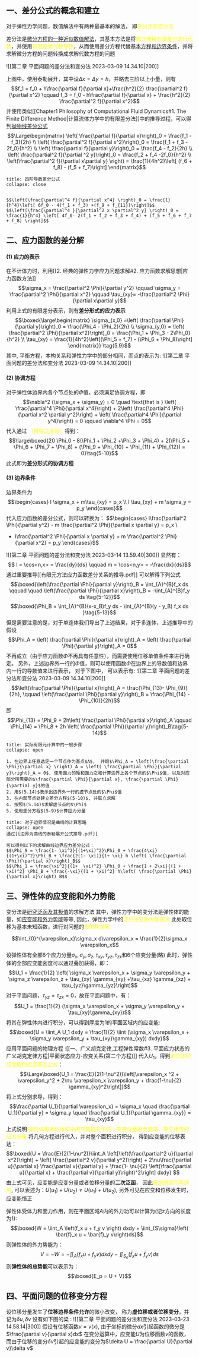 ##  一、差分公式的概念和建立

对于弹性力学问题，数值解法中有两种最基本的解法， 即<mark style="background: transparent; color: yellow">差分法和变分法</mark>

差分法是<u>微分方程的一种近似数值解法</u>，其基本方法是将<mark style="background: transparent; color: yellow">微分使用有限差分进行代替</mark>，并使用<mark style="background: transparent; color: yellow">有限差商代替导数</mark>，从而使用差分方程代替<u>基本方程和边界条件</u>，并将求解微分方程的问题转换成求解代数方程的问题

![[第二章 平面问题的差分法和变分法 2023-03-09 14.34.10|200]]

上图中，使用泰勒展开，其中设$\Delta x = \Delta y = h$，并略去三阶以上小量，则有
$$f_1 = f_0 + h\frac{\partial f}{\partial x}+\frac{h^2}{2} \frac{\partial^2 f}{\partial x^2} \qquad  f_3 = f_0 - h\frac{\partial f}{\partial x} + \frac{h^2}{2} \frac{\partial^2 f}{\partial x^2}$$
并使用类似[[Chapter1 Philosophy of Computational Fluid Dynamics#1. The Finite Difference Method|计算流体力学中的有限差分法]]中的推导过程，可以得到<u>抛物线差分公式</u>
$$\Large\begin{matrix}
\left( \frac{\partial f}{\partial x}\right)_0 = \frac{f_1  - f_3}{2h} \\
\left( \frac{\partial^2 f}{\partial x^2}\right)_0 = \frac{f_1 + f_3 - 2f_0}{h^2} \\
\left( \frac{\partial f}{\partial y}\right)_0 = \frac{f_4 - f_2}{2h} \\
\left( \frac{\partial^2 f}{\partial ^2 y}\right)_0 = \frac{f_2 + f_4 -2f_0}{h^2} \\
\left(\frac{\partial^2 f}{\partial x\partial y} \right) = \frac{1}{4h^2}\left[ (f_6 + f_8) - (f_5 + f_7)\right]
\end{matrix}$$

`````ad-note
title: 四阶导数差分公式
collapse: close


$$\left(\frac{\partial^4 f}{\partial x^4} \right)_0 = \frac{1}{h^4}\left[ 6f_0 - 4(f_1 + f_3) +(f_9 + f_{11})\right]$$
$$\left(\frac{\partial^4 }{\partial^2 x \partial^2 y} \right)_0 = \frac{1}{h^4} \left[ 4f_0- 2(f_1 + f_2 + f_3 + f_4) + (f_5 + f_6 + f_7 + f_8) \right]$$

`````

## 二、应力函数的差分解

#### (1) 应力的表示
在不计体力时，利用[[2. 经典的弹性力学应力问题求解#2. 应力函数求解思想|应力函数方法]]
$$\sigma_x = \frac{\partial^2 \Phi}{\partial y^2} \qquad \sigma_y = \frac{\partial^2 \Phi}{\partial x^2} \qquad \tau_{xy}= -\frac{\partial^2 \Phi}{\partial x\partial y}$$
利用上式的有限差分表示，则有**差分形式的应力表示**
$$\boxed{\large\begin{matrix}
\sigma_{x,0} =\left( \frac{\partial \Phi}{\partial y}\right)_0 = \frac{\Phi_4 - \Phi_2}{2h} \\
\sigma_{y,0} = \left( \frac{\partial^2 \Phi}{\partial x^2}\right)_0 = \frac{\Phi_1 + \Phi_3 - 2\Phi_0}{h^2} \\
\tau_{xy} = \frac{1}{4h^2}\left[(\Phi_5 + f_7) - (\Phi_6 + \Phi_8)\right]
\end{matrix}} \tag{5.9}$$
其中, 平衡方程，本构关系和弹性力学中的部分相同，而点的表示为:
![[第二章 平面问题的差分法和变分法 2023-03-09 14.34.10|200]]

#### (2) 协调方程
对于弹性体边界内各个节点处的$\Phi$值，必须满足协调方程，即
$$\nabla^2 (\sigma_x + \sigma_y) = 0 \quad \text{that is } \left( \frac{\partial^4 \Phi}{\partial x^4}\right) +  2\left( \frac{\partial^4 \Phi}{\partial x^2 \partial y^2}\right) + \left( \frac{\partial^4 \Phi}{\partial y^4}\right) =  0 \qquad \nabla^4 \Phi = 0$$
代入通过 <mark style="background: transparent; color: yellow">（推导之后写）</mark>得到：
$$\large\boxed{20 \Phi_0 - 8(\Phi_1 + \Phi_2 +\Phi_3 + \Phi_4) + 2(\Phi_5 + \Phi_6 + \Phi_7 + \Phi_8) + (\Phi_9 + \Phi_{10} + \Phi_{11} + \Phi_{12}) = 0}\tag{5-10}$$
此式即为**差分形式的协调方程**

#### (3) 边界条件
边界条件为
$$\begin{cases}
l \sigma_x + m\tau_{xy} = p_x \\ 
l \tau_{xy} + m \sigma_y = p_y
\end{cases}$$
代入应力函数的差分公式，则可以转换为：
$$\begin{cases}
l\frac{\partial^2 \Phi}{\partial y^2} - m \frac{\partial^2 \Phi}{\partial x \partial y} = p_x \\
- l\frac{\partial^2 \Phi}{\partial x \partial y} + m \frac{\partial^2 \Phi}{\partial x^2} = p_y
\end{cases}$$

![[第二章 平面问题的差分法和变分法 2023-03-14 13.59.40|300]]
显然有： 
$$ l =  \cos<n,x> = \frac{dy}{ds} \qquad m = \cos<n,y> = -\frac{dx}{ds}$$
通过重要推导[[有限元方法应力函数差分关系的推导.pdf]]
可以解得下列公式
$$\boxed{\left(\frac{\partial \Phi}{\partial y}\right)_B = \int_{A}^{B}f_x ds \qquad \quad \left(\frac{\partial \Phi}{\partial x}\right)_B = -\int_{A}^{B}f_y ds \tag{5-12}}$$
$$\boxed{\Phi_B = \int_{A}^{B}(x-x_B)f_y ds - \int_{A}^{B}(y - y_B) f_x ds }\tag{5-13}$$
但是需要注意的是，对于单连体我们导出了上述结果，对于多连体，上述推导中的假设
$$\Phi_A = \left( \frac{\partial \Phi}{\partial x}\right)_A = \left( \frac{\partial \Phi}{\partial y}\right)_A = 0$$
不再成立（由于应力函数$\Phi$不再具有任意性），而需要使用位移单值条件来进行确定。
另外，上述边界外一行的$\Phi$值，则可以使用函数$\Phi$在边界上的导数值和边界内一行的导数值来进行表示， 对于下图中， 可以表示有: 
![[第二章 平面问题的差分法和变分法 2023-03-09 14.34.10|200]]
$$\left(\frac{\partial \Phi}{\partial x}\right)_A = \frac{\Phi_{13}- \Phi_{9}}{2h},  \qquad \left(\frac{\partial \Phi}{\partial y}\right)_B = \frac{\Phi_{14} -\Phi_{10}}{2h}$$
即
$$\Phi_{13} = \Phi_9 + 2h\left( \frac{\partial \Phi}{\partial x}\right)_A \qquad \Phi_{14} = \Phi_8  + 2h \left( \frac{\partial \Phi}{\partial y}\right)_B\tag{5-14}$$

`````ad-note
title: 实际有限元计算中的一般步骤
collapse: open

1. 在边界上任意选定一个节点作为基点$A$,  并取$\Phi_A = \left(\frac{\partial \Phi}{\partial x} \right)_A = \left( \frac{\partial \Phi}{\partial y}\right)_A = 0$, 使用面力的矩和面力之和计算边界上各个节点的$\Phi$值, 以及对应部分所需要的$\frac{\partial \Phi}{\partial x}, \frac{\partial \Phi}{\partial y}$的值
2. 用$(5.14)$表示出边界外一行的虚节点处的$\Phi$值
3. 在内部节点处建立差分方程$(5-10)$, 并联立求解
4. 按照$(5.14)$求解虚节点的$\Phi$
5. 使用差分方程$(5-9)$计算应力分量
`````

`````ad-tip
title: 对于边界情况是曲线的计算思路
collapse: open
通过[[边界为曲线的泰勒展开公式推导.pdf]]

可以得到以下的求解曲线边界应力差分公式：
$$\Phi_9 = \frac{1- \xi^2}{(1+\xi)^2}\Phi_0 + \frac{4\xi}{(1+\xi)^2}\Phi_B + \frac{2(1- \xi)}{1+ \xi} h \left( \frac{\partial \Phi}{\partial x}\right)_B$$
$$\Phi_1 = \frac{\xi^2}{(1+  \xi)^2} \Phi_0 + \frac{1 + 2\xi}{(1 + \xi)^2} \Phi_B + \frac{-\xi}{(1 + \xi)^2} h\left( \frac{\partial \Phi}{\partial x}\right)_B$$
`````

## 三、弹性体的应变能和外力势能
变分法是<u>研究泛函及其极值</u>的求解方法
其中，弹性力学中的变分法是弹性体的能量，如<u>应变能和外力势能</u>等等, 因此，弹性力学中的<mark style="background: transparent; color: yellow">变分法又称为能量法</mark>
此处取位移为基本未知函数，进行对问题的<mark style="background: transparent; color: yellow">按位移求解</mark>

$$\int_{0}^{\varepsilon_x}\sigma_x d\varepsilon_x = \frac{1}{2}\sigma_x \varepsilon_x$$
设弹性体有全部6个应力分量$\sigma_x, \sigma_y , \sigma_z, \tau_{xy}, \tau_{yz}, \tau_{zx}$和6个应变分量(略)
此时，弹性体的全部应变能密度可以通过叠加获得，即： 
$$U_1 = \frac{1}{2} \left( \sigma_x \varepsilon_x + \sigma_y \varepsilon_y + \sigma_z \varepsilon_z  + \tau_{xy} \gamma_{xy} +\tau_{xz} \gamma_{xz} + \tau_{yz}\gamma_{yz}\right)$$
对于平面问题，$\tau_{yz} = \tau_{zx} =0$，故在平面问题中，有：
$$U_1 = \frac{1}{2} (\sigma_x \varepsilon_x + \sigma_y \varepsilon_y + \tau_{xy}\gamma_{xy})$$
将其在弹性体内进行积分，可以得到厚度为1的平面区域内的应变能: 
$$\boxed{U = \iint_A U_1 dxdy = \frac{1}{2} \iint (\sigma_x \varepsilon_x + \sigma_y \varepsilon_y + \tau_{xy}\gamma_{xy}) dxdy}$$
应用平面问题的物理方程 :[[一、广义胡克定律,工程弹性常数#3. 平面应力状态的广义胡克定律方程|平面状态应力-应变关系(第二个方程)]]
代入$U_1$，得到<mark style="background: transparent; color: yellow">单位体积应变能的应变表达公式</mark>：
$$\Large\boxed{U_1 = \frac{E}{2(1-\nu^2)}\left[\varepsilon_x ^2 + \varepsilon_y^2 + 2\nu \varepsilon_x \varepsilon_y + \frac{1-\nu}{2} \gamma_{xy}^2\right]}$$
将上式分别求导，得到：
$$\frac{\partial U_1}{\partial \varepsilon_x} = \sigma_x \quad \frac{\partial U_1}{\partial y} = \sigma_y \quad  \frac{\partial U_1}{\partial \gamma_{xy}} = \tau_{xy}$$
上式说明 <mark style="background: transparent; color: yellow">弹性体每单位体积中的应变能对于任一应变分量的改变率，等于相应的应力分量</mark>
将几何方程进行代入，并对整个面积进行积分， 得到应变能的位移表达：
$$\boxed{U = \frac{E}{2(1-\nu^2)}\iint_A \left[\left(\frac{\partial^2 u}{\partial x^2}\right) + \left( \frac{\partial^2 v}{\partial y^2}\right) + 2\nu\frac{\partial u}{\partial x} \frac{\partial v}{\partial y} + \frac{1- \nu}{2} \left(\frac{\partial u}{\partial x} + \frac{\partial v}{\partial y}\right)^2\right] dxdy} $$
由上式可见，应变能是应变分量或者位移分量的**二次泛函**， 因此<mark style="background: transparent; color: yellow">叠加原理不再适用</mark>, 可以表述为：$U(u_1) + U(u_2)\neq U(u_1) + U(u_2)$, 另外可见在应变和位移发生时，应变能恒正

弹性体受体力和面力作用，则在平面区域$A$内的外力功可以计算为(记z方向的长度为1): 
$$\boxed{W = \iint_A \left(f_x u + f_y v \right) dxdy + \iint_{S\sigma}\left( \bar{f}_x u + \bar{f}_y v\right)ds}$$
则弹性体的外力势能为： 
$$V = -W = -\iint_{A}(f_x u + f_y v)dxdy - \iint_{S_\sigma} (\bar{f}_x u + \bar{f}_y v)ds$$
则**弹性体的总势能**可以表示为： 
$$\boxed{E_p = U + V}$$

## 四、平面问题的位移变分方程
设位移分量发生了**位移边界条件允许**的微小改变， 称为**虚位移或者位移变分**，并记为$\delta u , \delta v$
设有如下图的梁 : 
![[第二章 平面问题的差分法和变分法 2023-03-23 14.58.14|300]]
假设有位移函数$v = v(x)$, 由于坐标的微分$dx$引起函数的微分是$\frac{\partial v}{\partial x}dx$ 
在变分运算中，应变能$U$为位移函数$v$的函数，而由于位移的变分$\delta v$引起的应变能的变分为$\delta U = \frac{\partial U}{\partial v}\delta v$


